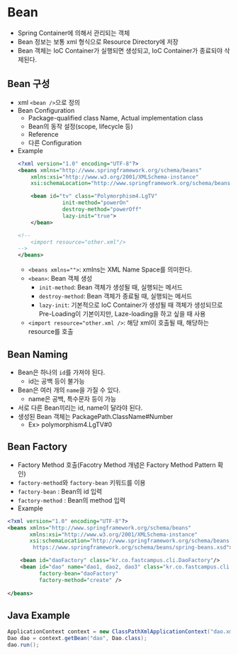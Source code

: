 # Bean
* Spring Container에 의해서 관리되는 객체
* Bean 정보는 보통 xml 형식으로 Resource Directory에 저장
* Bean 객체는 IoC Container가 실행되면 생성되고, IoC Container가 종료되야 삭제된다.

## Bean 구성
* xml ```<bean />```으로 정의
* Bean Configuration
    * Package-qualified class Name, Actual implementation class
    * Bean의 동작 설정(scope, lifecycle 등)
    * Reference
    * 다른 Configuration
* Example
    ```xml
    <?xml version="1.0" encoding="UTF-8"?>
    <beans xmlns="http://www.springframework.org/schema/beans"
        xmlns:xsi="http://www.w3.org/2001/XMLSchema-instance"
    	xsi:schemaLocation="http://www.springframework.org/schema/beans http://www.springframework.org/schema/beans/spring-beans-3.0.xsd">
    
    	<bean id="tv" class="Polymorphism4.LgTV"
        		  init-method="powerOn"
        		  destroy-method="powerOff"
                  lazy-init="true">
        </bean>
    
    <!--
    	<import resource="other.xml"/>
    -->
    </beans>
    ```
    * ```<beans xmlns="">```: xmlns는 XML Name Space를 의미한다.
    * ```<bean>```: Bean 객체 생성
        * ```init-method```: Bean 객체가 생성될 때, 실행되는 메서드
        * ```destroy-method```: Bean 객체가 종료될 때, 실행되는 메서드
        * ```lazy-init```: 기본적으로 IoC Container가 생성될 때 객체가 생성되므로 Pre-Loading이 기본이지만, Laze-loading을 하고 싶을 때 사용
    * ```<import resource="other.xml />```: 해당 xml이 호출될 때, 해당하는 resource를 호출


## Bean Naming
* Bean은 하나의 ```id```를 가져야 된다.
    * id는 공백 등이 불가능
* Bean은 여러 개의 ```name```을 가질 수 있다.
    * name은 공백, 특수문자 등이 가능
* 서로 다른 Bean끼리는 id, name이 달라야 된다.
* 생성된 Bean 객체는 PackagePath.ClassName#Number
    * Ex> polymorphism4.LgTV#0

## Bean Factory
* Factory Method 호출(Facotry Method 개념은 Factory Method Pattern 확인)
* ```factory-method```와 ```factory-bean``` 키워드를 이용
* ```factory-bean``` : Bean의 id 입력
* ```factory-method``` : Bean의 method 입력
* Example
```xml
<?xml version="1.0" encoding="UTF-8"?>
<beans xmlns="http://www.springframework.org/schema/beans"
       xmlns:xsi="http://www.w3.org/2001/XMLSchema-instance"
       xsi:schemaLocation="http://www.springframework.org/schema/beans
        https://www.springframework.org/schema/beans/spring-beans.xsd">

    <bean id="daoFactory" class="kr.co.fastcampus.cli.DaoFactory"/>
    <bean id="dao" name="dao1, dao2, dao3" class="kr.co.fastcampus.cli.Dao"
          factory-bean="daoFactory"
          factory-method="create" />
   
</beans>
```

## Java Example
```java
ApplicationContext context = new ClassPathXmlApplicationContext("dao.xml");
Dao dao = context.getBean("dao", Dao.class);
dao.run();
```

